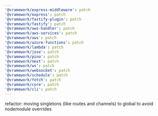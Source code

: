 ```yaml
---
'@vramework/express-middleware': patch
'@vramework/express': patch
'@vramework/fastify-plugin': patch
'@vramework/fastify': patch
'@vramework/uws-handler': patch
'@vramework/aws-services': patch
'@vramework/uws': patch
'@vramework/azure-functions': patch
'@vramework/lambda': patch
'@vramework/jose': patch
'@vramework/pino': patch
'@vramework/next': patch
'@vramework/ws': patch
'@vramework/websocket': patch
'@vramework/schedule': patch
'@vramework/fetch': patch
'@vramework/core': patch
'@vramework/cli': patch
---
```


refactor: moving singletons (like routes and channels) to global to avoid nodemodule overrides
